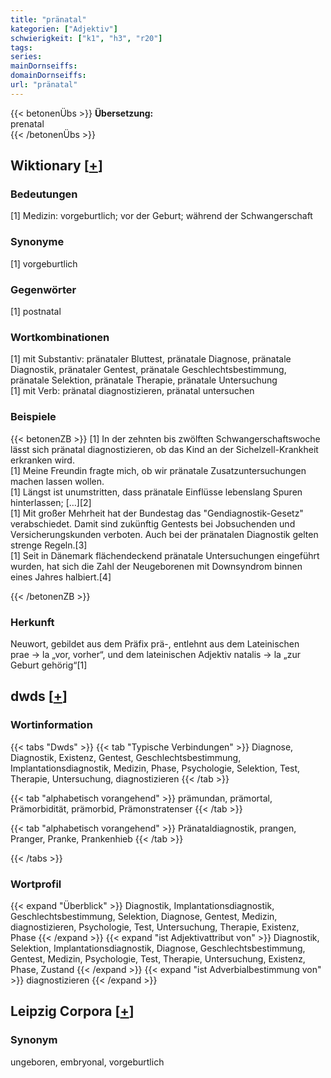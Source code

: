 ```yaml
---
title: "pränatal"
kategorien: ["Adjektiv"]
schwierigkeit: ["k1", "h3", "r20"]
tags:
series:
mainDornseiffs:
domainDornseiffs:
url: "pränatal"
---
```


{{< betonenÜbs >}}
**Übersetzung:**  
prenatal  
{{< /betonenÜbs >}}

## Wiktionary [[+](https://de.wiktionary.org/wiki/pränatal)]

### Bedeutungen
[1] Medizin: vorgeburtlich; vor der Geburt; während der Schwangerschaft  

### Synonyme
[1] vorgeburtlich  

### Gegenwörter
[1] postnatal  

### Wortkombinationen
[1] mit Substantiv: pränataler Bluttest, pränatale Diagnose, pränatale Diagnostik, pränataler Gentest, pränatale Geschlechtsbestimmung, pränatale Selektion, pränatale Therapie, pränatale Untersuchung  
[1] mit Verb: pränatal diagnostizieren, pränatal untersuchen  

### Beispiele
{{< betonenZB >}}
[1] In der zehnten bis zwölften Schwangerschaftswoche lässt sich pränatal diagnostizieren, ob das Kind an der Sichelzell-Krankheit erkranken wird.  
[1] Meine Freundin fragte mich, ob wir pränatale Zusatzuntersuchungen machen lassen wollen.  
[1] Längst ist unumstritten, dass pränatale Einflüsse lebenslang Spuren hinterlassen; […][2]  
[1] Mit großer Mehrheit hat der Bundestag das "Gendiagnostik-Gesetz" verabschiedet. Damit sind zukünftig Gentests bei Jobsuchenden und Versicherungskunden verboten. Auch bei der pränatalen Diagnostik gelten strenge Regeln.[3]  
[1] Seit in Dänemark flächendeckend pränatale Untersuchungen eingeführt wurden, hat sich die Zahl der Neugeborenen mit Downsyndrom binnen eines Jahres halbiert.[4]  

{{< /betonenZB >}}
### Herkunft
Neuwort, gebildet aus dem Präfix prä-, entlehnt aus dem Lateinischen prae → la „vor, vorher“, und dem lateinischen Adjektiv natalis → la „zur Geburt gehörig“[1]  



## dwds [[+](https://www.dwds.de/wb/pränatal)]

### Wortinformation
{{< tabs "Dwds" >}}
{{< tab "Typische Verbindungen" >}}
Diagnose, Diagnostik, Existenz, Gentest, Geschlechtsbestimmung, Implantationsdiagnostik, Medizin, Phase, Psychologie, Selektion, Test, Therapie, Untersuchung, diagnostizieren
{{< /tab >}}

{{< tab "alphabetisch vorangehend" >}}
prämundan, prämortal, Prämorbidität, prämorbid, Prämonstratenser
{{< /tab >}}

{{< tab "alphabetisch vorangehend" >}}
Pränataldiagnostik, prangen, Pranger, Pranke, Prankenhieb
{{< /tab >}}

{{< /tabs >}}

### Wortprofil
{{< expand "Überblick" >}} Diagnostik, Implantationsdiagnostik, Geschlechtsbestimmung, Selektion, Diagnose, Gentest, Medizin, diagnostizieren, Psychologie, Test, Untersuchung, Therapie, Existenz, Phase {{< /expand >}}
{{< expand "ist Adjektivattribut von" >}} Diagnostik, Selektion, Implantationsdiagnostik, Diagnose, Geschlechtsbestimmung, Gentest, Medizin, Psychologie, Test, Therapie, Untersuchung, Existenz, Phase, Zustand {{< /expand >}}
{{< expand "ist Adverbialbestimmung von" >}} diagnostizieren {{< /expand >}}

## Leipzig Corpora [[+](https://corpora.uni-leipzig.de/en/res?word=pränatal&corpusId=deu_newscrawl-public_2018)]


### Synonym
ungeboren, embryonal, vorgeburtlich

